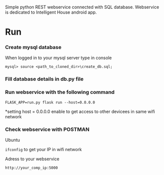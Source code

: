 Simple python REST webservice connected with SQL database. Webservice is dedicated to Intelligent House android app. 


# Run

### Create mysql database 
When logged in to your mysql server type in console

`mysql> source <path_to_cloned_dir>\create_db.sql;`

### Fill database details in db.py file 

### Run webservice with the following command 

`FLASK_APP=run.py flask run --host=0.0.0.0`

*setting host = 0.0.0.0 enable to get access to other devicees in same wifi network

### Check webservice with POSTMAN
Ubuntu

`ifconfig` to get your IP in wifi network 

Adress to your webservice

`http://your_comp_ip:5000`

